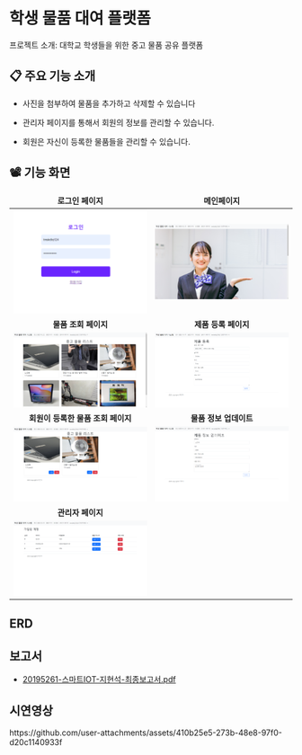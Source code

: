 # 학생 물품 대여 플랫폼
프로젝트 소개: 대학교 학생들을 위한 중고 물품 공유 플랫폼

## 📋 주요 기능 소개
- 사진을 첨부하여 물품을 추가하고 삭제할 수 있습니다

- 관리자 페이지를 통해서 회원의 정보를 관리할 수 있습니다.
  
- 회원은 자신이 등록한 물품들을 관리할 수 있습니다.

## 📽️ 기능 화면
<table align="center">
<thead>
<tr>
<td width="300" align="center">
<b>로그인 페이지<b>
</td>
<td width="300" align="center">
<b>
메인페이지
</b>
</td>
</tr>
</thead>

  
<tbody>

<tr>
<td width="300" align="center">
<img src="https://github.com/JHS5652/image/blob/main/%EB%A1%9C%EA%B7%B8%EC%9D%B8%ED%8E%98%EC%9D%B4%EC%A7%80.png?raw=true" width="350">
</td>
<td width="300" align="center">
<img src="https://github.com/JHS5652/image/blob/main/%EC%A7%84%EC%A7%9C%20%EB%A9%94%EC%9D%B8%ED%8E%98%EC%9D%B4%EC%A7%80.png?raw=true" width="350">
</td>
</tr>
  
<tr>
<td width="300" align="center">
<b>
물품 조회 페이지
</b>
</td>
<td width="300" align="center">
<b>
제품 등록 페이지
</b>
</td>
</tr>

<tr>
<td width="300" align="center">
<img src= "https://github.com/JHS5652/image/blob/main/%EB%A9%94%EC%9D%B8%ED%8E%98%EC%9D%B4%EC%A7%80.png?raw=true" width="350" > 
</td>
<td width="300" align="center">
<img src= "https://github.com/JHS5652/image/blob/main/%EC%A0%9C%ED%92%88%20%EB%93%B1%EB%A1%9D%20%ED%8E%98%EC%9D%B4%EC%A7%80.png?raw=true" width="350" >
</td>
</tr>

<tr>
<td width="300" align="center">
<b>
회원이 등록한 물품 조회 페이지

</b>
</td>
<td width="300" align="center">
<b>
물품 정보 업데이트
</b>
</td>
</tr>
<tr>
<td width="300" align="center">
<img src="https://github.com/JHS5652/image/blob/main/%EC%9E%90%EA%B8%B0%EB%AC%BC%ED%92%88.png?raw=true" width="350">
</td>
<td width="300" align="center">
<img src="https://github.com/JHS5652/image/blob/main/%EB%AC%BC%ED%92%88%EC%97%85%EB%8D%B0%EC%9D%B4%ED%8A%B8.png?raw=true" width="350">
</td>
</tr>


<tr>
<td width="300" align="center">
<b>
관리자 페이지
</b>
</td>
<td width="300" align="center">
</td>
</tr>
<tr>
<td width="300" align="center">
<img src="https://github.com/JHS5652/image/blob/main/%EA%B4%80%EB%A6%AC%EC%9E%90%20%ED%8E%98%EC%9D%B4%EC%A7%80.png?raw=true" width="350">
</td>
  
<td width="300" align="center">
</td>
</tr>


</tbody>
</table>

## ERD


## 보고서
  + [20195261-스마트IOT-지현석-최종보고서.pdf](https://github.com/user-attachments/files/17191968/20195261-.IOT-.-.pdf)


## 시연영상
<tr>
  https://github.com/user-attachments/assets/410b25e5-273b-48e8-97f0-d20c1140933f
</tr>
